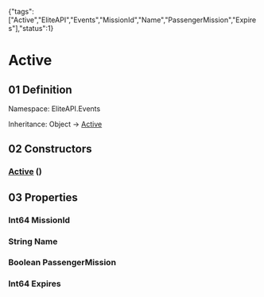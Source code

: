 {"tags":["Active","EliteAPI","Events","MissionId","Name","PassengerMission","Expires"],"status":1}

# Active

## 01 Definition

Namespace: <span class='code'>EliteAPI.Events</span>

Inheritance: <span class='code'>Object</span> → <span class='code'>[Active](../../EliteAPI/Events/Active.html)</span>

## 02 Constructors

### <span class='code'>[Active](../../EliteAPI/Events/Active.html)</span> ()

## 03 Properties

### <span class='code'>Int64</span> MissionId

### <span class='code'>String</span> Name

### <span class='code'>Boolean</span> PassengerMission

### <span class='code'>Int64</span> Expires

